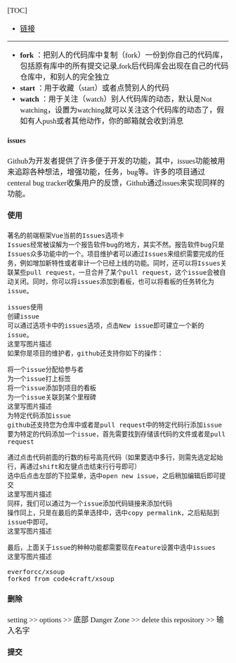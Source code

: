 <span  style="font-family: Simsun,serif; font-size: 17px; ">

[TOC]

- [链接](https://blog.csdn.net/weixin_43343072/article/details/86776892)

---

- **fork** ：把别人的代码库中复制（fork）一份到你自己的代码库，包括原有库中的所有提交记录,fork后代码库会出现在自己的代码仓库中，和别人的完全独立
- **start** ：用于收藏（start）或者点赞别人的代码
- **watch** ：用于关注（watch）别人代码库的动态，默认是Not watching，设置为watching就可以关注这个代码库的动态了，假如有人push或者其他动作，你的邮箱就会收到消息

#### issues
Github为开发者提供了许多便于开发的功能，其中，issues功能被用来追踪各种想法，增强功能，任务，bug等。许多的项目通过centeral bug tracker收集用户的反馈，Github通过issues来实现同样的功能。


#### 使用
~~~
著名的前端框架Vue当前的Issues选项卡
Issues经常被误解为一个报告软件bug的地方，其实不然。报告软件bug只是Issues众多功能中的一个。项目维护者可以通过Issues来组织需要完成的任务，例如增加新特性或者审计一个已经上线的功能。同时，还可以将Issues关联某些pull request，一旦合并了某个pull request，这个issue会被自动关闭。同时，你可以将issues添加到看板，也可以将看板的任务转化为issue。

issues使用
创建issue
可以通过选项卡中的issues选项，点击New issue即可建立一个新的issue。
这里写图片描述
如果你是项目的维护者，github还支持你如下的操作：

将一个issue分配给参与者
为一个issue打上标签
将一个issue添加到项目的看板
为一个issue关联到某个里程碑
这里写图片描述
为特定代码添加issue
github还支持您为仓库中或者是pull request中的特定代码行添加issue
要为特定的代码添加一个issue，首先需要找到存储该代码的文件或者是pull request

通过点击代码前面的行数的标号高亮代码（如果要选中多行，则需先选定起始行，再通过shift和左键点击结束行行号即可）
选中后点击左部的下拉菜单，选中open new issue，之后稍加编辑后即可提交
这里写图片描述
同样，我们可以通过为一个issue添加代码链接来添加代码
操作同上，只是在最后的菜单选择中，选中copy permalink，之后粘贴到issue中即可。
这里写图片描述

最后，上面关于issue的种种功能都需要现在Feature设置中选中issues
这里写图片描述
~~~

~~~
everforcc/xsoup   
forked from code4craft/xsoup
~~~

#### 删除

setting >> options >> 底部 Danger Zone >> delete this repository >> 输入名字

#### 提交

</span>